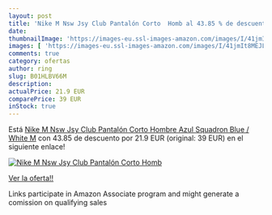 ```yaml
---
layout: post
title: 'Nike M Nsw Jsy Club Pantalón Corto  Homb al 43.85 % de descuento'
date: 
thumbnailImage: 'https://images-eu.ssl-images-amazon.com/images/I/41jmIt8MEJL._SL200_.jpg'
images: [ 'https://images-eu.ssl-images-amazon.com/images/I/41jmIt8MEJL._SL200_.jpg' ]
comments: true
category: ofertas
author: ring
slug: B01HLBV66M
description:
actualPrice: 21.9 EUR
comparePrice: 39 EUR
inStock: true
---
```


Está [Nike M Nsw Jsy Club Pantalón Corto  Hombre  Azul  Squadron Blue / White   M](https://www.amazon.es/dp/B01HLBV66M/?tag=tolees-21) con 43.85 de descuento por 21.9 EUR (original: 39 EUR) en el siguiente enlace!

[![Nike M Nsw Jsy Club Pantalón Corto  Homb](https://images-eu.ssl-images-amazon.com/images/I/41jmIt8MEJL._SL200_.jpg)](https://www.amazon.es/dp/B01HLBV66M/?tag=tolees-21)

[Ver la oferta!!](https://www.amazon.es/dp/B01HLBV66M/?tag=tolees-21)

Links participate in Amazon Associate program and might generate a comission on qualifying sales


